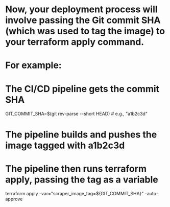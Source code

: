 # Now, your deployment process will involve passing the Git commit SHA (which was used to tag the image) to your terraform apply command.

# For example:

# The CI/CD pipeline gets the commit SHA
GIT_COMMIT_SHA=$(git rev-parse --short HEAD) # e.g., "a1b2c3d"

# The pipeline builds and pushes the image tagged with a1b2c3d

# The pipeline then runs terraform apply, passing the tag as a variable
terraform apply -var="scraper_image_tag=${GIT_COMMIT_SHA}" -auto-approve
